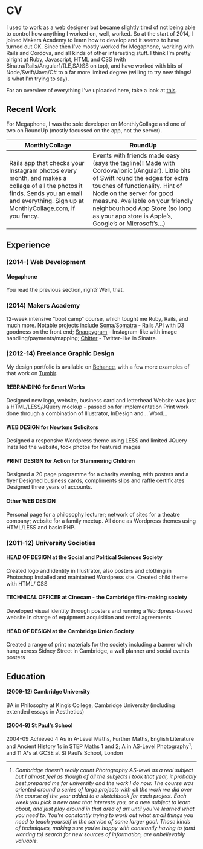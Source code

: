 # CV

I used to work as a web designer but became slightly tired of not being able to control how anything I worked on, well, worked. So at the start of 2014, I joined Makers Academy to learn how to develop and it seems to have turned out OK. Since then I’ve mostly worked for Megaphone, working with Rails and Cordova, and all kinds of other interesting stuff. I think I'm pretty alright at Ruby, Javascript, HTML and CSS (with Sinatra/Rails/Angular1/{LE,SA}SS on top), and have worked with bits of Node/Swift/Java/C# to a far more limited degree (willing to try new things! is what I'm trying to say).

For an overview of everything I've uploaded here, take a look at [this](https://github.com/NotTheUsual/index.html).

## Recent Work

For Megaphone, I was the sole developer on MonthlyCollage and one of two on RoundUp (mostly focussed on the app, not the server).

| MonthlyCollage | RoundUp |
| ------------ | ---------- |
| Rails app that checks your Instagram photos every month, and makes a collage of all the photos it finds. Sends you an email and everything. Sign up at MonthlyCollage.com, if you fancy. | Events with friends made easy (says the tagline)! Made with Cordova/Ionic(/Angular). Little bits of Swift round the edges for extra touches of functionality. Hint of Node on the server for good measure. Available on your friendly neighbourhood App Store (so long as your app store is Apple’s, Google’s or Microsoft’s…) |


## Experience

### (2014-) Web Development

#### Megaphone
You read the previous section, right? Well, that.

### (2014) Makers Academy

12-week intensive “boot camp” course, which tought me Ruby, Rails, and much more. Notable projects include [Soma](https://github.com/NotTheUsual/Soma)/[Somatra](https://github.com/NotTheUsual/somatra) - Rails API with D3 goodness on the front end; [Snappygram](https://github.com/NotTheUsual/Snappygram) - Instagram-like with image handling/payments/mapping; [Chitter](https://github.com/NotTheUsual/Chitter) - Twitter-like in Sinatra.

### (2012-14) Freelance Graphic Design

My design portfolio is available on [Behance](https://www.behance.net/JADH), with a few more examples of that work on [Tumblr](http://jh704.tumblr.com/portfolio).

#### REBRANDING for Smart Works
Designed new logo, website, business card and letterhead
Website was just a HTML/LESS/JQuery mockup - passed on for implementation
Print work done through a combination of Illustrator, InDesign and... Word...

#### WEB DESIGN for Newtons Solicitors
Designed a responsive Wordpress theme using LESS and limited JQuery
Installed the website, took photos for featured images

#### PRINT DESIGN for Action for Stammering Children
Designed a 20 page programme for a charity evening, with posters and a flyer
Designed business cards, compliments slips and raffle certificates
Designed three years of accounts.

#### Other WEB DESIGN
Personal page for a philosophy lecturer; network of sites for a theatre company; website for a family meetup. All done as Wordpress themes using HTML/LESS and basic PHP.

### (2011-12) University Societies

#### HEAD OF DESIGN at the Social and Political Sciences Society
Created logo and identity in Illustrator, also posters and clothing in Photoshop 
Installed and maintained Wordpress site. Created child theme with HTML/ CSS

#### TECHNICAL OFFICER at Cinecam - the Cambridge film-making society
Developed visual identity through posters and running a Wordpress-based website
In charge of equipment acquisition and rental agreements

#### HEAD OF DESIGN at the Cambridge Union Society
Created a range of print materials for the society including a banner which hung across Sidney Street in Cambridge, a wall planner and social events posters

## Education

#### (2009-12) Cambridge University
BA in Philosophy at King’s College, Cambridge University (including extended essays in Aesthetics)

#### (2004-9) St Paul’s School
2004-09 Achieved 4 As in A-Level Maths, Further Maths, English Literature and Ancient History 1s in STEP Maths 1 and 2; A in AS-Level Photography<sup>1</sup>; and 11 A*s at GCSE at St Paul’s School, London

---

1. *Cambridge doesn't really count Photography AS-level as a real subject but I almost feel as though of all the subjects I took that year, it probably best prepared me for university and the work I do now. The course was oriented around a series of large projects with all the work we did over the course of the year added to a sketchbook for each project. Each week you pick a new area that interests you, or a new subject to learn about, and just play around in that area of art until you've learned what you need to. You're constantly trying to work out what small things you need to teach yourself in the service of some larger goal. Those kinds of techniques, making sure you're happy with constantly having to (and wanting to) search for new sources of information, are unbelievably valuable.*
